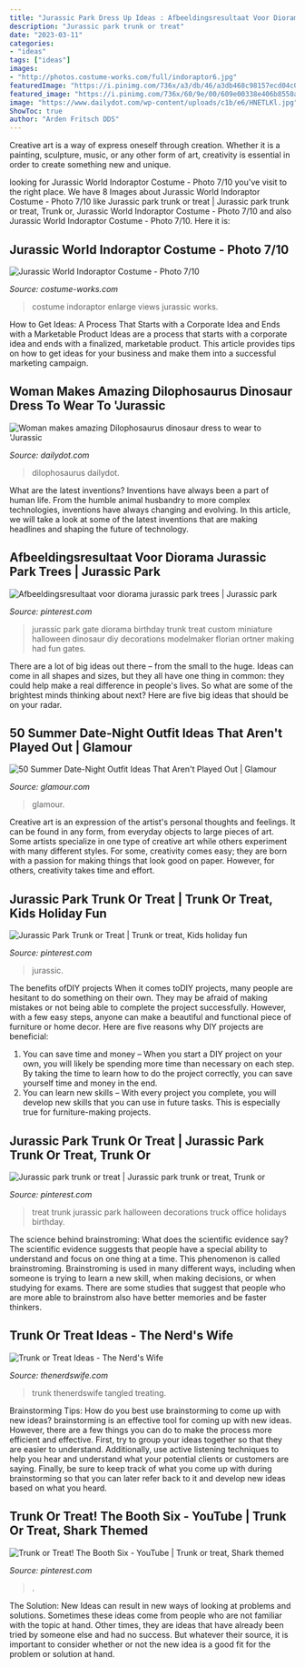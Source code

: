 ```yaml
---
title: "Jurassic Park Dress Up Ideas : Afbeeldingsresultaat Voor Diorama Jurassic Park Trees"
description: "Jurassic park trunk or treat"
date: "2023-03-11"
categories:
- "ideas"
tags: ["ideas"]
images:
- "http://photos.costume-works.com/full/indoraptor6.jpg"
featuredImage: "https://i.pinimg.com/736x/a3/db/46/a3db468c98157ecd04c09abaf13cc029.jpg"
featured_image: "https://i.pinimg.com/736x/60/9e/00/609e00338e406b8550ad75f79a25a152.jpg"
image: "https://www.dailydot.com/wp-content/uploads/c1b/e6/HNETLKl.jpg"
ShowToc: true
author: "Arden Fritsch DDS"
---
```



Creative art is a way of express oneself through creation. Whether it is a painting, sculpture, music, or any other form of art, creativity is essential in order to create something new and unique.

	

		
looking for Jurassic World Indoraptor Costume - Photo 7/10 you've visit to the right place. We have 8 Images about Jurassic World Indoraptor Costume - Photo 7/10 like Jurassic park trunk or treat | Jurassic park trunk or treat, Trunk or, Jurassic World Indoraptor Costume - Photo 7/10 and also Jurassic World Indoraptor Costume - Photo 7/10. Here it is:
		
    
## Jurassic World Indoraptor Costume - Photo 7/10

<img loading=lazy src="http://photos.costume-works.com/full/indoraptor6.jpg" onerror="this.onerror=null;this.src='https://tse4.mm.bing.net/th?id=OIP.ReEn7JEuUXIs9wNSTCObxwHaJ3&amp;pid=15.1';" alt="Jurassic World Indoraptor Costume - Photo 7/10">

_Source: costume-works.com_

>costume indoraptor enlarge views jurassic works. 

	

How to Get Ideas: A Process That Starts with a Corporate Idea and Ends with a Marketable Product
Ideas are a process that starts with a corporate idea and ends with a finalized, marketable product. This article provides tips on how to get ideas for your business and make them into a successful marketing campaign.

    
## Woman Makes Amazing Dilophosaurus Dinosaur Dress To Wear To &#039;Jurassic

<img loading=lazy src="https://www.dailydot.com/wp-content/uploads/c1b/e6/HNETLKl.jpg" onerror="this.onerror=null;this.src='https://tse1.mm.bing.net/th?id=OIP.BsPMfnDqs1b60HRfvZ3OLgHaJ4&amp;pid=15.1';" alt="Woman makes amazing Dilophosaurus dinosaur dress to wear to &#039;Jurassic">

_Source: dailydot.com_

>dilophosaurus dailydot. 

	

What are the latest inventions?
Inventions have always been a part of human life. From the humble animal husbandry to more complex technologies, inventions have always changing and evolving. In this article, we will take a look at some of the latest inventions that are making headlines and shaping the future of technology.

    
## Afbeeldingsresultaat Voor Diorama Jurassic Park Trees | Jurassic Park

<img loading=lazy src="https://i.pinimg.com/736x/44/b5/c5/44b5c5be8ff6587a8f83c99e22737cbe--jurassic-park-party-baby-boys.jpg" onerror="this.onerror=null;this.src='https://tse4.mm.bing.net/th?id=OIP.uZ7wOOe4HKqTP06ZeSR9mQHaJ3&amp;pid=15.1';" alt="Afbeeldingsresultaat voor diorama jurassic park trees | Jurassic park">

_Source: pinterest.com_

>jurassic park gate diorama birthday trunk treat custom miniature halloween dinosaur diy decorations modelmaker florian ortner making had fun gates. 

	

There are a lot of big ideas out there – from the small to the huge. Ideas can come in all shapes and sizes, but they all have one thing in common: they could help make a real difference in people's lives. So what are some of the brightest minds thinking about next? Here are five big ideas that should be on your radar.

    
## 50 Summer Date-Night Outfit Ideas That Aren&#039;t Played Out | Glamour

<img loading=lazy src="https://media.glamour.com/photos/595d95c7d18bb952bfd9dffb/master/h_1025,c_limit/date-night-outfit-couture-2017-getty-2.jpg" onerror="this.onerror=null;this.src='https://tse3.mm.bing.net/th?id=OIP.6pooL6RACNuqqqSFVf216AHaLG&amp;pid=15.1';" alt="50 Summer Date-Night Outfit Ideas That Aren&#039;t Played Out | Glamour">

_Source: glamour.com_

>glamour. 

	

Creative art is an expression of the artist's personal thoughts and feelings. It can be found in any form, from everyday objects to large pieces of art. Some artists specialize in one type of creative art while others experiment with many different styles. For some, creativity comes easy; they are born with a passion for making things that look good on paper. However, for others, creativity takes time and effort.

    
## Jurassic Park Trunk Or Treat | Trunk Or Treat, Kids Holiday Fun

<img loading=lazy src="https://i.pinimg.com/736x/b7/b5/e4/b7b5e4f69221efe0cf2cced5978df8ff.jpg" onerror="this.onerror=null;this.src='https://tse1.mm.bing.net/th?id=OIP.KrqgwCJMbru0bNCEYrAByAHaJ3&amp;pid=15.1';" alt="Jurassic Park Trunk or Treat | Trunk or treat, Kids holiday fun">

_Source: pinterest.com_

>jurassic. 

	

The benefits ofDIY projects
When it comes toDIY projects, many people are hesitant to do something on their own. They may be afraid of making mistakes or not being able to complete the project successfully. However, with a few easy steps, anyone can make a beautiful and functional piece of furniture or home decor. Here are five reasons why DIY projects are beneficial: 
1. You can save time and money – When you start a DIY project on your own, you will likely be spending more time than necessary on each step. By taking the time to learn how to do the project correctly, you can save yourself time and money in the end. 
2. You can learn new skills – With every project you complete, you will develop new skills that you can use in future tasks. This is especially true for furniture-making projects.

    
## Jurassic Park Trunk Or Treat | Jurassic Park Trunk Or Treat, Trunk Or

<img loading=lazy src="https://i.pinimg.com/736x/60/9e/00/609e00338e406b8550ad75f79a25a152.jpg" onerror="this.onerror=null;this.src='https://tse3.mm.bing.net/th?id=OIP.B0BtNQ0VEx-FjVf_DuOdRQHaJ3&amp;pid=15.1';" alt="Jurassic park trunk or treat | Jurassic park trunk or treat, Trunk or">

_Source: pinterest.com_

>treat trunk jurassic park halloween decorations truck office holidays birthday. 

	

The science behind brainstroming: What does the scientific evidence say?
The scientific evidence suggests that people have a special ability to understand and focus on one thing at a time. This phenomenon is called brainstroming. Brainstroming is used in many different ways, including when someone is trying to learn a new skill, when making decisions, or when studying for exams. There are some studies that suggest that people who are more able to brainstrom also have better memories and be faster thinkers.

    
## Trunk Or Treat Ideas - The Nerd&#039;s Wife

<img loading=lazy src="https://thenerdswife.com/wp-content/uploads/2017/09/Trunk-or-Treat-2.jpg" onerror="this.onerror=null;this.src='https://tse2.mm.bing.net/th?id=OIP.ZGBsXFHv5Hm-fhWKbD0mPAHaLH&amp;pid=15.1';" alt="Trunk or Treat Ideas - The Nerd&#039;s Wife">

_Source: thenerdswife.com_

>trunk thenerdswife tangled treating. 

	

Brainstorming Tips: How do you best use brainstorming to come up with new ideas?
brainstorming is an effective tool for coming up with new ideas. However, there are a few things you can do to make the process more efficient and effective. First, try to group your ideas together so that they are easier to understand. Additionally, use active listening techniques to help you hear and understand what your potential clients or customers are saying. Finally, be sure to keep track of what you come up with during brainstorming so that you can later refer back to it and develop new ideas based on what you heard.

    
## Trunk Or Treat! The Booth Six - YouTube | Trunk Or Treat, Shark Themed

<img loading=lazy src="https://i.pinimg.com/736x/a3/db/46/a3db468c98157ecd04c09abaf13cc029.jpg" onerror="this.onerror=null;this.src='https://tse4.mm.bing.net/th?id=OIP.mY6IC_Mzxe8NWz3aOavfLwHaJ3&amp;pid=15.1';" alt="Trunk or Treat! The Booth Six - YouTube | Trunk or treat, Shark themed">

_Source: pinterest.com_

>. 

	

The Solution:
New Ideas can result in new ways of looking at problems and solutions. Sometimes these ideas come from people who are not familiar with the topic at hand. Other times, they are ideas that have already been tried by someone else and had no success. But whatever their source, it is important to consider whether or not the new idea is a good fit for the problem or solution at hand.

